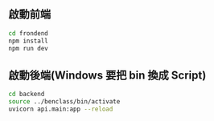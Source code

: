 ## 啟動前端
```bash
cd frondend
npm install
npm run dev
```

## 啟動後端(Windows 要把 bin 換成 Script)
```bash
cd backend
source ../benclass/bin/activate
uvicorn api.main:app --reload
```